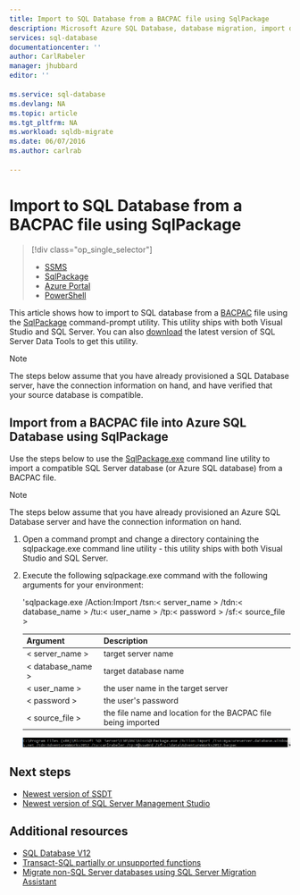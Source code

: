 ```yaml
---
title: Import to SQL Database from a BACPAC file using SqlPackage
description: Microsoft Azure SQL Database, database migration, import database, import BACPAC file, sqlpackage
services: sql-database
documentationcenter: ''
author: CarlRabeler
manager: jhubbard
editor: ''

ms.service: sql-database
ms.devlang: NA
ms.topic: article
ms.tgt_pltfrm: NA
ms.workload: sqldb-migrate
ms.date: 06/07/2016
ms.author: carlrab

---
```

# Import to SQL Database from a BACPAC file using SqlPackage
> [!div class="op_single_selector"]
> * [SSMS](sql-database-cloud-migrate-compatible-import-bacpac-ssms.md)
> * [SqlPackage](sql-database-cloud-migrate-compatible-import-bacpac-sqlpackage.md)
> * [Azure Portal](sql-database-import.md)
> * [PowerShell](sql-database-import-powershell.md)
> 
> 

This article shows how to import to SQL database from a [BACPAC](https://msdn.microsoft.com/library/ee210546.aspx#Anchor_4) file using the [SqlPackage](https://msdn.microsoft.com/library/hh550080.aspx) command-prompt utility. This utility ships with both Visual Studio and SQL Server. You can also [download](https://msdn.microsoft.com/library/mt204009.aspx) the latest version of SQL Server Data Tools to get this utility.

> [!NOTE]
> The steps below assume that you have already provisioned a SQL Database server, have the connection information on hand, and have verified that your source database is compatible.
> 
> 

## Import from a BACPAC file into Azure SQL Database using SqlPackage
Use the steps below to use the [SqlPackage.exe](https://msdn.microsoft.com/library/hh550080.aspx) command line utility to import a compatible SQL Server database (or Azure SQL database) from a BACPAC file.

> [!NOTE]
> The steps below assume that you have already provisioned an Azure SQL Database server and have the connection information on hand.
> 
> 

1. Open a command prompt and change a directory containing the sqlpackage.exe command line utility - this utility ships with both Visual Studio and SQL Server.
2. Execute the following sqlpackage.exe command with the following arguments for your environment:
   
    'sqlpackage.exe /Action:Import /tsn:< server_name > /tdn:< database_name > /tu:< user_name > /tp:< password > /sf:< source_file >
   
   | Argument | Description |
   | --- | --- |
   | < server_name > |target server name |
   | < database_name > |target database name |
   | < user_name > |the user name in the target server |
   | < password > |the user's password |
   | < source_file > |the file name and location for the BACPAC file being imported |
   
    ![Export a data-tier application from the Tasks menu](./media/sql-database-cloud-migrate/TestForCompatibilityUsingSQLPackage01c.png)

## Next steps
* [Newest version of SSDT](https://msdn.microsoft.com/library/mt204009.aspx)
* [Newest version of SQL Server Management Studio](https://msdn.microsoft.com/library/mt238290.aspx)

## Additional resources
* [SQL Database V12](sql-database-v12-whats-new.md)
* [Transact-SQL partially or unsupported functions](sql-database-transact-sql-information.md)
* [Migrate non-SQL Server databases using SQL Server Migration Assistant](http://blogs.msdn.com/b/ssma/)


